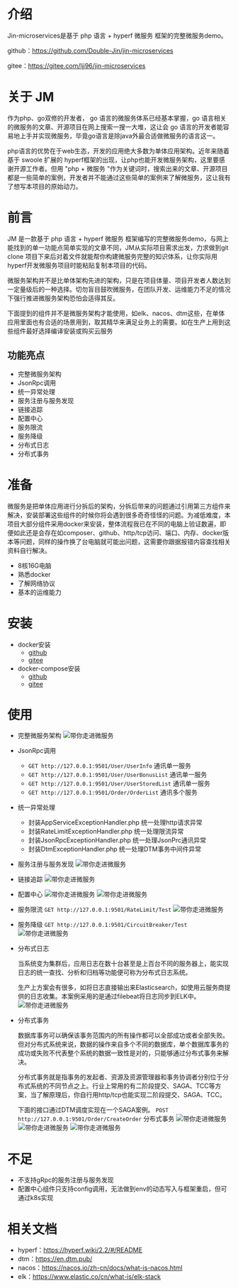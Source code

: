 # 介绍

Jin-microservices是基于 php 语言 + hyperf 微服务 框架的完整微服务demo。

github：https://github.com/Double-Jin/jin-microservices

gitee：https://gitee.com/ljj96/jin-microservices

# 关于 JM

作为php、go双修的开发者， go 语言的微服务体系已经基本掌握，go 语言相关的微服务的文章、开源项目在网上搜索一搜一大堆，这让会 go 语言的开发者能容易地上手并实现微服务，毕竟go语言是除java外最合适做微服务的语言这一。

php语言的优势在于web生态，开发的应用绝大多数为单体应用架构。近年来随着基于 swoole 扩展的 hyperf框架的出现，让php也能开发微服务架构，这里要感谢开源工作者。但用 "php + 微服务 "作为关键词时，搜索出来的文章、开源项目都是一些简单的案例，开发者并不能通过这些简单的案例来了解微服务，这让我有了想写本项目的原始动力。

# 前言

JM 是一款基于 php 语言 + hyperf 微服务 框架编写的完整微服务demo，与网上能找到的单一功能点简单实现的文章不同，JM从实际项目需求出发，力求做到git clone 项目下来后对着文件就能帮你构建微服务完整的知识体系，让你实际用hyperf开发微服务项目时能粘贴复制本项目的代码。

微服务架构并不是比单体架构先进的架构，只是在项目体量、项目开发者人数达到一定量级后的一种选择。切勿盲目鼓吹微服务，在团队开发、运维能力不足的情况下强行推进微服务架构恐怕会适得其反。

下面提到的组件并不是微服务架构才能使用，如elk、nacos、dtm这些，在单体应用里面也有合适的场景用到，取其精华来满足业务上的需要。如在生产上用到这些组件最好选择编译安装或购买云服务

## 功能亮点

* 完整微服务架构
* JsonRpc调用
* 统一异常处理
* 服务注册与服务发现
* 链接追踪
* 配置中心
* 服务限流
* 服务降级
* 分布式日志
* 分布式事务

# 准备
微服务是把单体应用进行分拆后的架构，分拆后带来的问题通过引用第三方组件来解决，安装部署这些组件的时候你将会遇到很多奇奇怪怪的问题。为减低难度，本项目大部分组件采用docker来安装，整体流程我已在不同的电脑上验证数遍，即便如此还是会存在如composer、github、http/tcp访问、端口、内存、docker版本等问题，同样的操作换了台电脑就可能出问题，这需要你跟据报错内容查找相关资料自行解决。

- 8核16G电脑
- 熟悉docker
- 了解网络协议
- 基本的运维能力

# 安装

- docker安装
  - [github](https://github.com/Double-Jin/jin-microservices/blob/main/DEPLOY_ONE.md)
  - [gitee](https://gitee.com/ljj96/jin-microservices/blob/main/DEPLOY_ONE.md)
- docker-compose安装
  - [github](https://github.com/Double-Jin/jin-microservices/blob/main/DEPLOY_TWO.md)
  - [gitee](https://gitee.com/ljj96/jin-microservices/blob/main/DEPLOY_TWO.md)

# 使用

* 完整微服务架构
  ![带你走进微服务](https://cdn.learnku.com/uploads/images/202205/31/36324/kMfvfSVjP3.png!large)

* JsonRpc调用
  - `GET http://127.0.0.1:9501/User/UserInfo` 通讯单一服务
  - `GET http://127.0.0.1:9501/User/UserBonusList` 通讯单一服务
  - `GET http://127.0.0.1:9501/User/UserStoredList` 通讯单一服务
  - `GET http://127.0.0.1:9501/Order/OrderList` 通讯多个服务
* 统一异常处理

  - 封装AppServiceExceptionHandler.php 统一处理http请求异常
  - 封装RateLimitExceptionHandler.php 统一处理限流异常
  - 封装JsonRpcExceptionHandler.php 统一处理JsonPrc通讯异常
  - 封装DtmExceptionHandler.php 统一处理DTM事务中间件异常

* 服务注册与服务发现
  ![带你走进微服务](https://cdn.learnku.com/uploads/images/202205/31/36324/03VknWhiB6.png!large)

* 链接追踪
  ![带你走进微服务](https://cdn.learnku.com/uploads/images/202205/31/36324/PaiIwXUVrr.png!large)

* 配置中心
  ![带你走进微服务](https://cdn.learnku.com/uploads/images/202205/31/36324/SfiKibJ55r.png!large)
  ![带你走进微服务](https://cdn.learnku.com/uploads/images/202205/31/36324/K4Zf5zlBhq.png!large)

* 服务限流
  `GET http://127.0.0.1:9501/RateLimit/Test`
  ![带你走进微服务](https://cdn.learnku.com/uploads/images/202205/31/36324/QpZmGG31WD.png!large)

* 服务降级
  `GET http://127.0.0.1:9501/CircuitBreaker/Test`
  ![带你走进微服务](https://cdn.learnku.com/uploads/images/202205/31/36324/bpVBwAgOKl.png!large)

* 分布式日志
  
  当系统变为集群后，应用日志在数十台甚至是上百台不同的服务器上，能实现日志的统一查找、分析和归档等功能便可称为分布式日志系统。
  
  生产上方案会有很多，如将日志直接输出来Elasticsearch，如使用云服务商提供的日志收集。本案例采用的是通过filebeat将日志同步到ELK中。
  ![带你走进微服务](https://cdn.learnku.com/uploads/images/202205/31/36324/qFqXMfcYu2.png!large)


* 分布式事务
  
  数据库事务可以确保该事务范围内的所有操作都可以全部成功或者全部失败。但对分布式系统来说，数据的操作来自多个不同的数据库，单个数据库事务的成功或失败不代表整个系统的数据一致性是对的，只能够通过分布式事务来解决。
  
  分布式事务就是指事务的发起者、资源及资源管理器和事务协调者分别位于分布式系统的不同节点之上。行业上常用的有二阶段提交、SAGA、TCC等方案，当了解原理后，你自行用http/tcp也能实现二阶段提交、SAGA、TCC。
  
  下面的接口通过DTM调度实现在一个SAGA案例。
  `POST http://127.0.0.1:9501/Order/CreateOrder` 分布式事务
  ![带你走进微服务](https://cdn.learnku.com/uploads/images/202205/31/36324/7tiJcnKiXi.png!large)
  ![带你走进微服务](https://cdn.learnku.com/uploads/images/202205/31/36324/a5v6AdYVT2.png!large)
  ![带你走进微服务](https://cdn.learnku.com/uploads/images/202205/31/36324/fEfisaY9qi.png!large)

# 不足
* 不支持gRpc的服务注册与服务发现
* 配置中心组件只支持config调用，无法做到env的动态写入与框架重启，但可通过k8s实现

# 相关文档
- hyperf：https://hyperf.wiki/2.2/#/README
- dtm：https://en.dtm.pub/
- nacos：https://nacos.io/zh-cn/docs/what-is-nacos.html
- elk：https://www.elastic.co/cn/what-is/elk-stack 